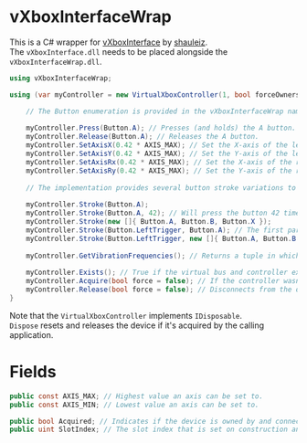 # vXboxInterfaceWrap

This is a C# wrapper for [vXboxInterface](https://github.com/shauleiz/vXboxInterface/releases/latest) by [shauleiz](https://github.com/shauleiz/).  
The ``vXboxInterface.dll`` needs to be placed alongside the ``vXboxInterfaceWrap.dll``.

```csharp
using vXboxInterfaceWrap;

using (var myController = new VirtualXboxController(1, bool forceOwnership = false)) { // Manage controller in slot 1.

    // The Button enumeration is provided in the vXboxInterfaceWrap namespace.
    
    myController.Press(Button.A); // Presses (and holds) the A button.
    myController.Release(Button.A); // Releases the A button.
    myController.SetAxisX(0.42 * AXIS_MAX); // Set the X-axis of the left stick. Usually called with a normalized value of an direction vector.
    myController.SetAxisY(0.42 * AXIS_MAX); // Set the Y-axis of the left stick. Usually called with a normalized value of an direction vector.
    myController.SetAxisRx(0.42 * AXIS_MAX); // Set the X-axis of the right stick. Usually called with a normalized value of an direction vector.
    myController.SetAxisRy(0.42 * AXIS_MAX); // Set the Y-axis of the right stick. Usually called with a normalized value of an direction vector.
    
    // The implementation provides several button stroke variations to avoid Press/Release calls for quick interactions.
    
    myController.Stroke(Button.A);
    myController.Stroke(Button.A, 42); // Will press the button 42 times.
    myController.Stroke(new []{ Button.A, Button.B, Button.X });
    myController.Stroke(Button.LeftTrigger, Button.A); // The first parameter acts as a modifier which is pressed first and released last.
    myController.Stroke(Button.LeftTrigger, new []{ Button.A, Button.B }); // Similar to above. The buttons get released in reverse order.
    
    myController.GetVibrationFrequencies(); // Returns a tuple in which the first item is the low-frequency and the second item the high-frequency rumble motor value.
    
    myController.Exists(); // True if the virtual bus and controller exists in the managed slot index.
    myController.Acquire(bool force = false); // If the controller wasn't acquired on construction you can manually try again with this call.
    myController.Release(bool force = false); // Disconnects from the device. (Un-Plug)
}
```
Note that the ``VirtualXboxController`` implements ``IDisposable``.   
``Dispose`` resets and releases the device if it's acquired by the calling application.

# Fields

```csharp
public const AXIS_MAX; // Highest value an axis can be set to.
public const AXIS_MIN; // Lowest value an axis can be set to.

public bool Acquired; // Indicates if the device is owned by and connected to the calling application.
public uint SlotIndex; // The slot index that is set on construction and that is managed by this object.
```
